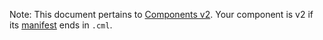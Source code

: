 Note: This document pertains to [Components v2](/docs/glossary.md#components-v2).
Your component is v2 if its [manifest](/docs/glossary.md#component-manifest)
ends in `.cml`.
